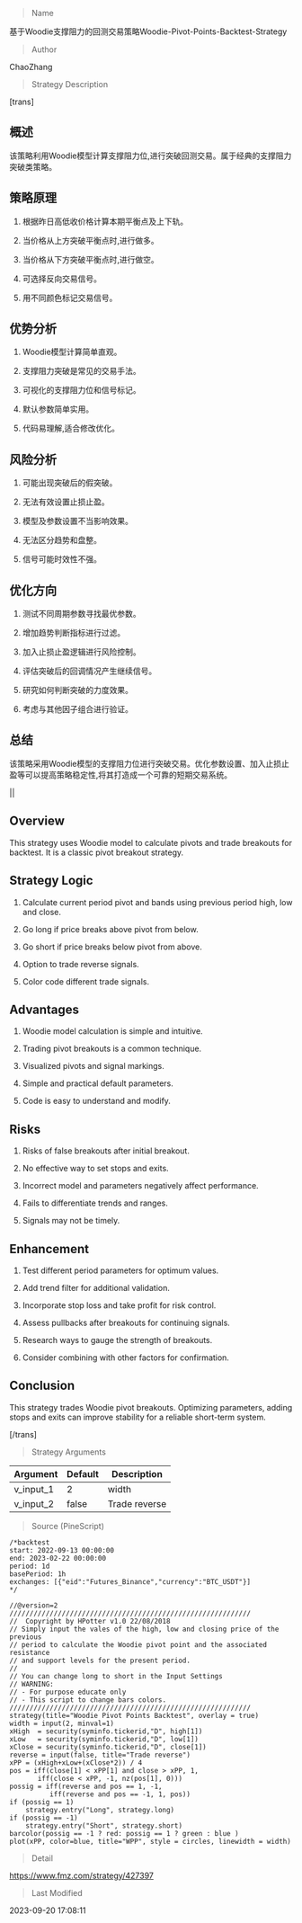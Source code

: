 
> Name

基于Woodie支撑阻力的回测交易策略Woodie-Pivot-Points-Backtest-Strategy

> Author

ChaoZhang

> Strategy Description

[trans]

## 概述

该策略利用Woodie模型计算支撑阻力位,进行突破回测交易。属于经典的支撑阻力突破类策略。

## 策略原理

1. 根据昨日高低收价格计算本期平衡点及上下轨。

2. 当价格从上方突破平衡点时,进行做多。

3. 当价格从下方突破平衡点时,进行做空。

4. 可选择反向交易信号。

5. 用不同颜色标记交易信号。

## 优势分析

1. Woodie模型计算简单直观。

2. 支撑阻力突破是常见的交易手法。

3. 可视化的支撑阻力位和信号标记。

4. 默认参数简单实用。

5. 代码易理解,适合修改优化。

## 风险分析

1. 可能出现突破后的假突破。

2. 无法有效设置止损止盈。

3. 模型及参数设置不当影响效果。

4. 无法区分趋势和盘整。

5. 信号可能时效性不强。

## 优化方向

1. 测试不同周期参数寻找最优参数。

2. 增加趋势判断指标进行过滤。

3. 加入止损止盈逻辑进行风险控制。

4. 评估突破后的回调情况产生继续信号。

5. 研究如何判断突破的力度效果。

6. 考虑与其他因子组合进行验证。

## 总结

该策略采用Woodie模型的支撑阻力位进行突破交易。优化参数设置、加入止损止盈等可以提高策略稳定性,将其打造成一个可靠的短期交易系统。

||

## Overview

This strategy uses Woodie model to calculate pivots and trade breakouts for backtest. It is a classic pivot breakout strategy.

## Strategy Logic

1. Calculate current period pivot and bands using previous period high, low and close.

2. Go long if price breaks above pivot from below.

3. Go short if price breaks below pivot from above.

4. Option to trade reverse signals. 

5. Color code different trade signals.

## Advantages

1. Woodie model calculation is simple and intuitive.

2. Trading pivot breakouts is a common technique. 

3. Visualized pivots and signal markings.

4. Simple and practical default parameters. 

5. Code is easy to understand and modify.

## Risks

1. Risks of false breakouts after initial breakout.

2. No effective way to set stops and exits.

3. Incorrect model and parameters negatively affect performance.

4. Fails to differentiate trends and ranges. 

5. Signals may not be timely.

## Enhancement

1. Test different period parameters for optimum values.

2. Add trend filter for additional validation.

3. Incorporate stop loss and take profit for risk control.

4. Assess pullbacks after breakouts for continuing signals.

5. Research ways to gauge the strength of breakouts. 

6. Consider combining with other factors for confirmation.

## Conclusion

This strategy trades Woodie pivot breakouts. Optimizing parameters, adding stops and exits can improve stability for a reliable short-term system.

[/trans]

> Strategy Arguments



|Argument|Default|Description|
|----|----|----|
|v_input_1|2|width|
|v_input_2|false|Trade reverse|


> Source (PineScript)

``` pinescript
/*backtest
start: 2022-09-13 00:00:00
end: 2023-02-22 00:00:00
period: 1d
basePeriod: 1h
exchanges: [{"eid":"Futures_Binance","currency":"BTC_USDT"}]
*/

//@version=2
////////////////////////////////////////////////////////////
//  Copyright by HPotter v1.0 22/08/2018
// Simply input the vales of the high, low and closing price of the previous 
// period to calculate the Woodie pivot point and the associated resistance 
// and support levels for the present period.
//
// You can change long to short in the Input Settings
// WARNING:
// - For purpose educate only
// - This script to change bars colors.
////////////////////////////////////////////////////////////
strategy(title="Woodie Pivot Points Backtest", overlay = true)
width = input(2, minval=1)
xHigh  = security(syminfo.tickerid,"D", high[1])
xLow   = security(syminfo.tickerid,"D", low[1])
xClose = security(syminfo.tickerid,"D", close[1])
reverse = input(false, title="Trade reverse")
xPP = (xHigh+xLow+(xClose*2)) / 4
pos = iff(close[1] < xPP[1] and close > xPP, 1,
       iff(close < xPP, -1, nz(pos[1], 0))) 
possig = iff(reverse and pos == 1, -1,
          iff(reverse and pos == -1, 1, pos))       
if (possig == 1) 
    strategy.entry("Long", strategy.long)
if (possig == -1)
    strategy.entry("Short", strategy.short)	   	    
barcolor(possig == -1 ? red: possig == 1 ? green : blue ) 
plot(xPP, color=blue, title="WPP", style = circles, linewidth = width)
```

> Detail

https://www.fmz.com/strategy/427397

> Last Modified

2023-09-20 17:08:11
